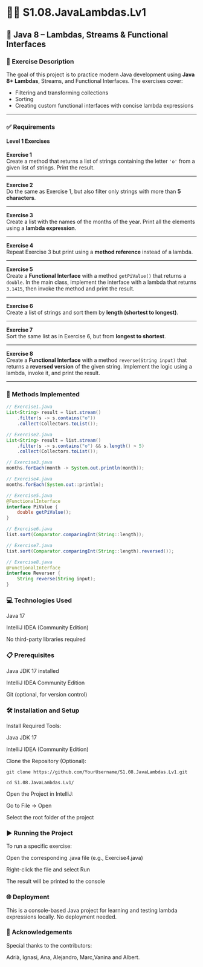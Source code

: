 # 🧠🧪 S1.08.JavaLambdas.Lv1

## 📂 Java 8 – Lambdas, Streams & Functional Interfaces

### 🧾 Exercise Description

The goal of this project is to practice modern Java development using **Java 8+ Lambdas**, Streams, and Functional Interfaces. The exercises cover:

- Filtering and transforming collections  
- Sorting  
- Creating custom functional interfaces with concise lambda expressions  

---

### ✅ Requirements

#### Level 1 Exercises

**Exercise 1**  
Create a method that returns a list of strings containing the letter `'o'` from a given list of strings. Print the result.

---

**Exercise 2**  
Do the same as Exercise 1, but also filter only strings with more than **5 characters**.

---

**Exercise 3**  
Create a list with the names of the months of the year. Print all the elements using a **lambda expression**.

---

**Exercise 4**  
Repeat Exercise 3 but print using a **method reference** instead of a lambda.

---

**Exercise 5**  
Create a **Functional Interface** with a method `getPiValue()` that returns a `double`. In the main class, implement the interface with a lambda that returns `3.1415`, then invoke the method and print the result.

---

**Exercise 6**  
Create a list of strings and sort them by **length (shortest to longest)**.

---

**Exercise 7**  
Sort the same list as in Exercise 6, but from **longest to shortest**.

---

**Exercise 8**  
Create a **Functional Interface** with a method `reverse(String input)` that returns a **reversed version** of the given string. Implement the logic using a lambda, invoke it, and print the result.

---

### 🔨 Methods Implemented

```java
// Exercise1.java
List<String> result = list.stream()
    .filter(s -> s.contains("o"))
    .collect(Collectors.toList());

// Exercise2.java
List<String> result = list.stream()
    .filter(s -> s.contains("o") && s.length() > 5)
    .collect(Collectors.toList());

// Exercise3.java
months.forEach(month -> System.out.println(month));

// Exercise4.java
months.forEach(System.out::println);

// Exercise5.java
@FunctionalInterface
interface PiValue {
    double getPiValue();
}

// Exercise6.java
list.sort(Comparator.comparingInt(String::length));

// Exercise7.java
list.sort(Comparator.comparingInt(String::length).reversed());

// Exercise8.java
@FunctionalInterface
interface Reverser {
    String reverse(String input);
}
```

### 💻 Technologies Used
Java 17

IntelliJ IDEA (Community Edition)

No third-party libraries required

### 📋 Prerequisites
Java JDK 17 installed

IntelliJ IDEA Community Edition

Git (optional, for version control)

### 🛠️ Installation and Setup
Install Required Tools:

Java JDK 17

IntelliJ IDEA (Community Edition)

Clone the Repository (Optional):

```
git clone https://github.com/YourUsername/S1.08.JavaLambdas.Lv1.git  

cd S1.08.JavaLambdas.Lv1/
```
Open the Project in IntelliJ:

Go to File → Open

Select the root folder of the project

### ▶️ Running the Project
To run a specific exercise:

Open the corresponding .java file (e.g., Exercise4.java)

Right-click the file and select Run

The result will be printed to the console

### 🌐 Deployment
This is a console-based Java project for learning and testing lambda expressions locally. No deployment needed.

### 🤝 Acknowledgements
Special thanks to the contributors:

Adrià, Ignasi, Ana, Alejandro, Marc,Vanina and Albert.
